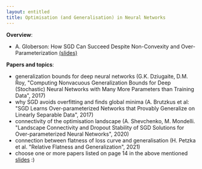 ```yaml
---
layout: entitled
title: Optimisation (and Generalisation) in Neural Networks
---
```


**Overview**:

- A. Globerson: How SGD Can Succeed Despite Non-Convexity and Over-Parameterization [(slides)](https://simons.berkeley.edu/sites/default/files/docs/9983/simonsjune18.pdf)

**Papers and topics**:

- generalization bounds for deep neural networks (G.K. Dziugaite, D.M. Roy, "Computing Nonvacuous Generalization Bounds for Deep (Stochastic) Neural Networks with Many More Parameters than Training Data", 2017)
- why SGD avoids overfitting and finds global minima (A. Brutzkus et al: "SGD Learns Over-parameterized Networks that Provably Generalize on Linearly Separable Data", 2017)
- connectivity of the optimisation landscape (A. Shevchenko, M. Mondelli. "Landscape Connectivity and Dropout Stability of SGD Solutions for Over-parameterized Neural Networks", 2020)
- connection between flatness of loss curve and generalisation (H. Petzka et al. "Relative Flatness and Generalization", 2021)
- choose one or more papers listed on page 14 in the above mentioned [slides](https://simons.berkeley.edu/sites/default/files/docs/9983/simonsjune18.pdf) :)
